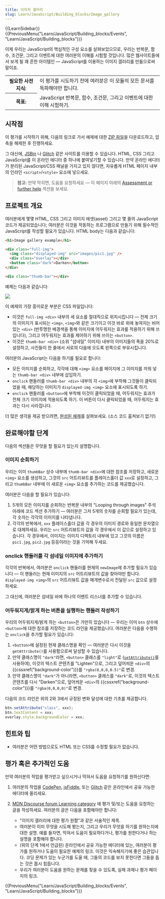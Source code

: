 ```yaml
---
title: 이미지 갤러리
slug: Learn/JavaScript/Building_blocks/Image_gallery
---
```


{{LearnSidebar}}{{PreviousMenu("Learn/JavaScript/Building_blocks/Events", "Learn/JavaScript/Building_blocks")}}

이제 우리는 JavaScript의 핵심적인 구성 요소를 살펴보았으므로, 우리는 반복문, 함수, 조건문, 그리고 이벤트에 대한 여러분의 이해를 시험할 것입니다. 많은 웹사이트들에서 보게 될 꽤 흔한 아이템인 — JavaScript를 이용하는 이미지 갤러리를 만듦으로써 말이죠.

<table class="learn-box standard-table">
  <tbody>
    <tr>
      <th scope="row">필요한 사전 지식:</th>
      <td>
        이 평가를 시도하기 전에 여러분은 이 모듈의 모든 문서를 독파해야만
        합니다.
      </td>
    </tr>
    <tr>
      <th scope="row">목표:</th>
      <td>
        JavaScript 반복문, 함수, 조건문, 그리고 이벤트에 대한 이해 시험하기.
      </td>
    </tr>
  </tbody>
</table>

## 시작점

이 평가를 시작하기 위해, 다음의 링크로 가서 예제에 대한 [ZIP 파일](https://github.com/mdn/learning-area/blob/master/javascript/building-blocks/gallery/gallery-start.zip?raw=true)을 다운로드하고, 압축을 해제한 후 진행하세요.

그 대신에, [JSBin](https://jsbin.com/) 나 [Glitch](https://glitch.com/) 같은 사이트를 이용할 수 있습니다. HTML, CSS 그리고 JavaScript를 이 온라인 에디터 중 하나에 붙여넣기할 수 있습니다. 만약 온라인 에디터가 분리된 JavaScript/CSS 패널을 가지고 있지 않다면, 자유롭게 HTML 페이지 내부의 인라인 `<script>`/`<style>` 요소에 넣으세요.

> **참고:** 만약 막히면, 도움을 요청하세요 — 이 페이지 아래의 [Assessment or further help](#assessment_or_further_help) 섹션을 보세요.

## 프로젝트 개요

여러분에게 몇몇 HTML, CSS 그리고 이미지 에셋(asset) 그리고 몇 줄의 JavaScript 코드가 제공되었습니다; 여러분은 이것을 작동하는 프로그램으로 만들기 위해 필수적인 JavaScript를 작성할 필요가 있습니다. HTML body는 다음과 같습니다:

```html
<h1>Image gallery example</h1>

<div class="full-img">
  <img class="displayed-img" src="images/pic1.jpg" />
  <div class="overlay"></div>
  <button class="dark">Darken</button>
</div>

<div class="thumb-bar"></div>
```

예제는 다음과 같습니다:

![](gallery.png)

이 예제의 가장 흥미로운 부분은 CSS 파일입니다:

- 이것은 `full-img <div>` 내부의 세 요소를 절대적으로 위치시킵니다 — 전체 크기의 이미지가 표시되는 `<img>`, `<img>`와 같은 크기이고 이것 바로 위에 놓여지는 비어있는 `<div>` (반투명한 배경색을 통해 이미지에 어두워지는 효과를 적용하기 위해 쓰입니다), 그리고 어두워지는 효과를 제어하기 위해 쓰이는 `<button>`.
- 이것은 `thumb-bar <div>` (소위 "섬네일" 이미지) 내부의 이미지들의 폭을 20%로 설정하고, 사진들이 한 줄에서 서로의 다음에 오도록 왼쪽으로 부유시킵니다.

여러분의 JavaScript는 다음을 하기를 필요로 합니다:

- 모든 이미지를 순회하고, 각각에 대해 `<img>` 요소를 페이지에 그 이미지를 끼워 넣는 `thumb-bar <div>` 내부에 삽입하기.
- `onclick` 핸들러를 `thumb-bar <div>` 내부의 각 `<img>`에 부착해 그것들이 클릭되었을 때, 해당하는 이미지가 `displayed-img <img>` 요소에 표시되도록 하기.
- `onclick` 핸들러를 `<button>`에 부착해 이것이 클릭되었을 때, 어두워지는 효과가 전체 크기 이미지에 적용되도록 하기. 이 버튼이 다시 클릭되었을 때, 어두워지는 효과는 다시 사라집니다.

더 많은 생각을 제공 받으려면, [완성된 예제](https://mdn.github.io/learning-area/javascript/building-blocks/gallery/)를 살펴보세요. (소스 코드 훔쳐보기 없기!)

## 완료해야할 단계

다음의 섹션들은 무엇을 할 필요가 있는지 설명합니다.

### 이미지 순회하기

우리는 이미 `thumbBar` 상수 내부에 `thumb-bar <div>`에 대한 참조를 저장하고, 새로운 `<img>` 요소를 생성하고, 그것의 `src` 어트리뷰트를 플레이스홀더 값 `xxx`로 설정하고, 그리고 `thumbBar` 내부에 이 새로운 `<img>` 요소를 추가하는 코드를 제공했습니다.

여러분은 다음을 할 필요가 있습니다:

1. 5개의 모든 이미지를 순회하는 반복문 내부의 "Looping through images" 주석 아래에 코드 섹션 추가하기 — 여러분은 그저 5개의 숫자를 순회할 필요가 있는데, 각 숫자는 각각의 이미지를 나타냅니다.
2. 각각의 반복에서, `xxx` 플레이스홀더 값을 각 경우의 이미지 경로와 동일한 문자열으로 대체하세요. 우리는 `src` 어트리뷰트의 값을 각 경우에서 이 값으로 설정하고 있습니다. 각 경우에서, 이미지는 이미지 디렉토리 내부에 있고 그것의 이름은 `pic1.jpg`, `pic2.jpg` 등등이라는 것을 기억해 두세요.

### onclick 핸들러를 각 섬네일 이미지에 추가하기

각각의 반복에서, 여러분은 `onclick` 핸들러를 현재의 `newImage`에 추가할 필요가 있습니다 — 이 핸들러는 현재 이미지의 `src` 어트리뷰트의 값을 찾아야만 합니다. `displayed-img <img>`의 `src` 어트리뷰트 값을 매개변수로서 전달된 `src` 값으로 설정하세요.

그 대신에, 여러분은 섬네일 바에 하나의 이벤트 리스너를 추가할 수 있습니다.

### 어두워지게/밝게 하는 버튼을 실행하는 핸들러 작성하기

우리의 어두워지게/밝게 하는 `<button>`은 가만히 있습니다 — 우리는 이미 `btn` 상수에 `<button>`에 대한 참조를 저장하는 코드 라인을 제공했습니다. 여러분은 다음을 수행하는 `onclick`을 추가할 필요가 있습니다:

1. `<button>`에 설정된 현재 클래스명을 확인 — 여러분은 다시 이것을 `getAttribute()`를 사용함으로써 달성할 수 있습니다.
2. 만약 클래스명이 `"dark"`라면, `<button>` 클래스를 `"light"`로 ([`setAttribute()`](/ko/docs/Web/API/Element/setAttribute)를 사용하여), 이것의 텍스트 콘텐츠를 "Lighten"으로, 그리고 덮어씌운 `<div>`의 {{cssxref("background-color")}}를 `"rgba(0,0,0,0.5)"`로 변경.
3. 만약 클래스명이 `"dark"`가 아니라면, `<button>` 클래스를 `"dark"`로, 이것의 텍스트 콘텐츠를 다시 "Darken"으로, 덮어씌운 `<div>`의 {{cssxref("background-color")}}를 `"rgba(0,0,0,0)"`로 변경.

다음의 코드 라인은 위의 2와 3에서 규정된 변화 달성에 대한 기초를 제공합니다.

```js
btn.setAttribute("class", xxx);
btn.textContent = xxx;
overlay.style.backgroundColor = xxx;
```

## 힌트와 팁

- 여러분은 어떤 방법으로도 HTML 또는 CSS를 수정할 필요가 없습니다.

## 평가 혹은 추가적인 도움

만약 여러분의 작업을 평가받고 싶으시거나 막혀서 도움을 요청하기를 원하신다면:

1. 여러분의 작업을 [CodePen](https://codepen.io/), [jsFiddle](https://jsfiddle.net/), 또는 [Glitch](https://glitch.com/) 같은 온라인에서 공유 가능한 에디터에 올리세요.
2. [MDN Discourse forum Learning category](https://discourse.mozilla.org/c/mdn/learn) 에 평가 및/또는 도움을 요청하는 글을 작성하세요. 여러분의 글은 다음을 포함해야만 합니다:

   - "이미지 갤러리에 대한 평가 원함"과 같은 서술적인 제목.
   - 여러분이 이미 무엇을 시도해 봤는지, 그리고 우리가 무엇을 하기를 원하는지에 대한 설명. 예를 들자면, 막혀서 도움이 필요하다거나, 평가를 원한다거나 하는 설명을 포함해야 합니다.
   - (위의 단계 1에서 언급된) 온라인에서 공유 가능한 에디터에 있는, 여러분이 평가를 원하거나 도움이 필요한 예제의 링크. 이것은 익숙해지기에 좋은 습관입니다. 코딩 문제가 있는 누군가를 도울 때, 그들의 코드를 보지 못한다면 그들을 돕는 것은 몹시 힘듭니다.
   - 우리가 여러분이 도움을 원하는 문제를 찾을 수 있도록, 실제 과제나 평가 페이지의 링크.

{{PreviousMenu("Learn/JavaScript/Building_blocks/Events", "Learn/JavaScript/Building_blocks")}}
